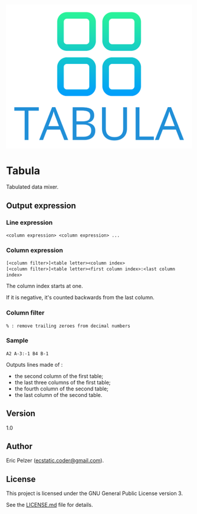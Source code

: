 ![](https://github.com/senselogic/TABULA/blob/master/LOGO/tabula.png)

# Tabula

Tabulated data mixer.

## Output expression

### Line expression

```
<column expression> <column expression> ...
```

### Column expression

```
[<column filter>]<table letter><column index>
[<column filter>]<table letter><first column index>:<last column index>
```

The column index starts at one.

If it is negative, it's counted backwards from the last column.

### Column filter

```
% : remove trailing zeroes from decimal numbers
```

### Sample

```
A2 A-3:-1 B4 B-1
```

Outputs lines made of :
- the second column of the first table;
- the last three columns of the first table;
- the fourth column of the second table;
- the last column of the second table.

## Version

1.0

## Author

Eric Pelzer (ecstatic.coder@gmail.com).

## License

This project is licensed under the GNU General Public License version 3.

See the [LICENSE.md](LICENSE.md) file for details.
